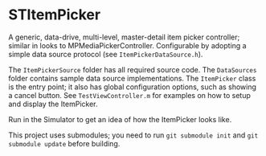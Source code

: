 STItemPicker
==========

A generic, data-drive, multi-level, master-detail item picker controller; similar in looks to MPMediaPickerController. Configurable by adopting a simple data source protocol (see `ItemPickerDataSource.h`).

The `ItemPickerSource` folder has all required source code.  The `DataSources` folder contains sample data source implementations.  The `ItemPicker` class is the entry point; it also has global configuration options, such as showing a cancel button.  See `TestViewController.m` for examples on how to setup and display the ItemPicker.

Run in the Simulator to get an idea of how the ItemPicker looks like.

This project uses submodules; you need to run `git submodule init` and `git submodule update` before building.
